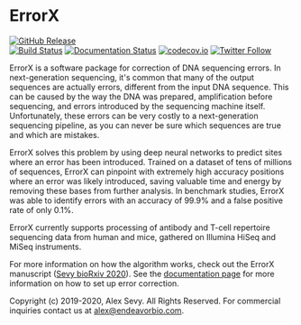 # ErrorX

[![GitHub Release](https://img.shields.io/github/release/sevya/errorx.svg)](https://github.com/sevya/errorx/releases/latest)  
[![Build Status](https://travis-ci.com/sevya/errorx.svg?branch=master)](https://travis-ci.com/sevya/errorx)
[![Documentation Status](https://readthedocs.org/projects/errorx/badge/?version=latest)](https://errorx.readthedocs.io/en/latest/?badge=latest)
[![codecov.io](https://codecov.io/github/sevya/errorx/coverage.svg?branch=master)](https://codecov.io/github/sevya/errorx?branch=master)
[![Twitter Follow](https://img.shields.io/twitter/follow/EndeavorBio.svg?style=social)](https://twitter.com/EndeavorBio)  

ErrorX is a software package for correction of DNA sequencing errors. In next-generation sequencing, it's common that many of the output sequences are actually errors, different from the input DNA sequence. This can be caused by the way the DNA was prepared, amplification before sequencing, and errors introduced by the sequencing machine itself. Unfortunately, these errors can be very costly to a next-generation sequencing pipeline, as you can never be sure which sequences are true and which are mistakes.

ErrorX solves this problem by using deep neural networks to predict sites where an error has been introduced. Trained on a dataset of tens of millions of sequences, ErrorX can pinpoint with extremely high accuracy positions where an error was likely introduced, saving valuable time and energy by removing these bases from further analysis. In benchmark studies, ErrorX was able to identify errors with an accuracy of 99.9% and a false positive rate of only 0.1%.

ErrorX currently supports processing of antibody and T-cell repertoire sequencing data from human and mice, gathered on Illumina HiSeq and MiSeq instruments.

For more information on how the algorithm works, check out the ErrorX manuscript ([Sevy bioRxiv 2020](https://www.biorxiv.org/content/10.1101/2020.02.17.952408v2)).
See the [documentation page](https://errorx.readthedocs.io) for more information on how to set up error correction.

Copyright (c) 2019-2020, Alex Sevy. All Rights Reserved. For commercial inquiries contact us at alex@endeavorbio.com.
